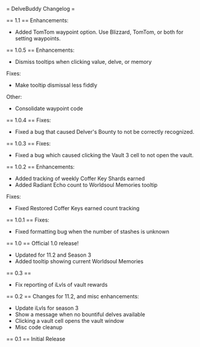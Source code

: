 = DelveBuddy Changelog =

== 1.1 ==
Enhancements:
* Added TomTom waypoint option. Use Blizzard, TomTom, or both for setting waypoints.

== 1.0.5 ==
Enhancements:
* Dismiss tooltips when clicking value, delve, or memory

Fixes:
* Make tooltip dismissal less fiddly

Other:
* Consolidate waypoint code

== 1.0.4 ==
Fixes:
* Fixed a bug that caused Delver's Bounty to not be correctly recognized.

== 1.0.3 ==
Fixes:
* Fixed a bug which caused clicking the Vault 3 cell to not open the vault.


== 1.0.2 ==
Enhancements:
* Added tracking of weekly Coffer Key Shards earned
* Added Radiant Echo count to Worldsoul Memories tooltip

Fixes:
* Fixed Restored Coffer Keys earned count tracking

== 1.0.1 ==
Fixes:
* Fixed formatting bug when the number of stashes is unknown

== 1.0 ==
Official 1.0 release!

* Updated for 11.2 and Season 3
* Added tooltip showing current Worldsoul Memories

== 0.3 ==
* Fix reporting of iLvls of vault rewards


== 0.2 ==
Changes for 11.2, and misc enhancements:

* Update iLvls for season 3
* Show a message when no bountiful delves available
* Clicking a vault cell opens the vault window
* Misc code cleanup

== 0.1 ==
Initial Release